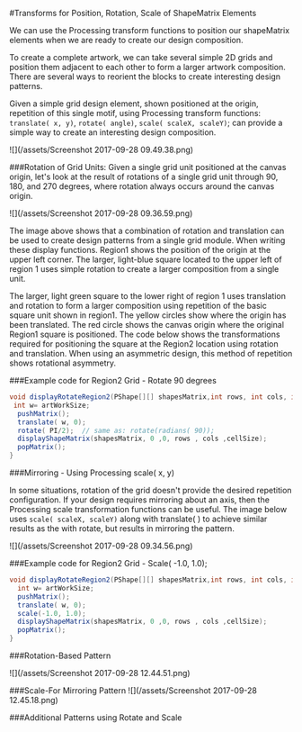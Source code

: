 #Transforms for Position, Rotation, Scale of ShapeMatrix Elements

We can use the Processing transform functions to position  our shapeMatrix elements when we are ready to create our design composition.

To create a complete artwork, we can take several simple 2D grids and position them adjacent to each other to form a larger artwork composition.  There are several ways to reorient the blocks to create interesting design patterns.

Given a simple grid design element, shown positioned at the origin, repetition of this single motif, using Processing transform functions: `translate( x, y)`, `rotate( angle)`, `scale( scaleX, scaleY)`; can provide a simple way to create an interesting design composition.

![](/assets/Screenshot 2017-09-28 09.49.38.png)

###Rotation of Grid Units:
Given a single grid unit positioned at the canvas origin, let's look at the result of rotations of a single grid unit through 90, 180, and 270 degrees, where rotation always occurs around the canvas origin.



![](/assets/Screenshot 2017-09-28 09.36.59.png)

The image above shows that a combination of rotation and translation can be used to create design patterns from a single grid module.  When writing these display functions.  Region1 shows the position of the origin at the upper left corner.  The larger, light-blue square located to the upper left of region 1 uses simple rotation to create a larger composition from a single unit.  

The larger, light green square to the lower right of region 1 uses translation and rotation to form a larger composition using repetition of the basic square unit shown in region1.  The yellow circles show where the origin has been translated.  The red circle shows the canvas origin where the original Region1 square is positioned. The code below shows the transformations required for positioning the square at the Region2 location using rotation and translation. When using an asymmetric design, this method of repetition shows rotational asymmetry.

###Example code for Region2 Grid - Rotate 90 degrees


```java
void displayRotateRegion2(PShape[][] shapesMatrix,int rows, int cols, int cellSize, int artWorkSize){
 int w= artWorkSize;
  pushMatrix();
  translate( w, 0);
  rotate( PI/2);  // same as: rotate(radians( 90));
  displayShapeMatrix(shapesMatrix, 0 ,0, rows , cols ,cellSize);
  popMatrix();
}
```
###Mirroring - Using Processing scale( x, y)

In some situations, rotation of the grid doesn't provide the desired repetition configuration.  If your design requires mirroring about an axis, then the Processing scale transformation functions can be useful.  The image below uses `scale( scaleX, scaleY)` along with translate( )  to achieve similar results as the with rotate, but results in mirroring the pattern.  

![](/assets/Screenshot 2017-09-28 09.34.56.png)

###Example code for Region2 Grid  - Scale( -1.0, 1.0);

```java
void displayRotateRegion2(PShape[][] shapesMatrix,int rows, int cols, int cellSize, int artWorkSize){
  int w= artWorkSize;
  pushMatrix();
  translate( w, 0);
  scale(-1.0, 1.0);
  displayShapeMatrix(shapesMatrix, 0 ,0, rows , cols ,cellSize);
  popMatrix();
}
```

###Rotation-Based Pattern

![](/assets/Screenshot 2017-09-28 12.44.51.png)

###Scale-For Mirroring Pattern
![](/assets/Screenshot 2017-09-28 12.45.18.png)

###Additional Patterns using Rotate and Scale

